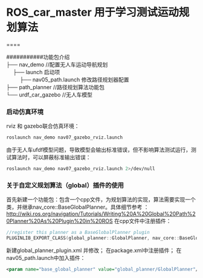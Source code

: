 # ROS_car_master 用于学习测试运动规划算法
====

###########功能包介绍 \
├── nav_demo //配置无人车运动导航规划\
&emsp; ├── launch 启动项\
&emsp; &emsp;  ├── nav05_path.launch 修改路径规划器配置\
├── path_planner //路径规划算法功能包\
└── urdf_car_gazebo //无人车模型



### 启动仿真环境
rviz 和 gazebo联合仿真环境：
```bash 
roslaunch nav_demo nav07_gazebo_rviz.launch
```
由于无人车ufdf模型问题，导致模型会输出标准错误，但不影响算法测试运行，测试算法时，可以屏蔽标准输出错误：
```bash 
roslaunch nav_demo nav07_gazebo_rviz.launch 2>/dev/null
```

### 关于自定义规划算法（global）插件的使用
首先新建一个功能包：包含一个cpp文件，为规划算法的实现，算法需要实现一个类，并继承nav_core::BaseGlobalPlanner。具体细节参考 ：http://wiki.ros.org/navigation/Tutorials/Writing%20A%20Global%20Path%20Planner%20As%20Plugin%20in%20ROS
在cpp文件中注册插件：
```cpp 
//register this planner as a BaseGlobalPlanner plugin
PLUGINLIB_EXPORT_CLASS(global_planner::GlobalPlanner, nav_core::BaseGlobalPlanner)
```
新建global_planner_plugin.xml 并修改；
在package.xml中注册插件；
在nav05_path.launch中加入插件：
```xml 
<param name="base_global_planner" value="global_planner/GlobalPlanner"/>
```
